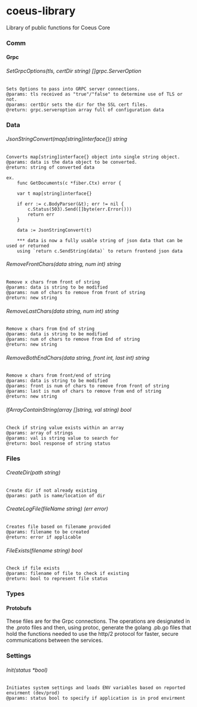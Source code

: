 # coeus-library
Library of public functions for Coeus Core

### Comm
#### Grpc
###### SetGrpcOptions(tls, certDir string) []grpc.ServerOption
	Sets Options to pass into GRPC server connections.
	@params: tls received as "true"/"false" to determine use of TLS or not.
	@params: certDir sets the dir for the SSL cert files.
	@return: grpc.serveroption array full of configuration data

### Data
###### JsonStringConvert(map[string]interface{}) string
	Converts map[string]interface{} object into single string object.
	@params: data is the data object to be converted.
	@return: string of converted data

	ex.
		func GetDocuments(c *fiber.Ctx) error {

		var t map[string]interface{}
			
		if err := c.BodyParser(&t); err != nil {
			c.Status(503).Send([]byte(err.Error()))
			return err
		}

		data := JsonStringConvert(t)

		*** data is now a fully usable string of json data that can be used or returned 
		using `return c.SendString(data)` to return frontend json data

###### RemoveFrontChars(data string, num int) string
	Remove x chars from front of string
	@params: data is string to be modified
	@params: num of chars to remove from front of string
	@return: new string


###### RemoveLastChars(data string, num int) string
	Remove x chars from End of string
	@params: data is string to be modified
	@params: num of chars to remove from End of string
	@return: new string

###### RemoveBothEndChars(data string, front int, last int) string
	Remove x chars from front/end of string
	@params: data is string to be modified
	@params: front is num of chars to remove from front of string
	@params: last is num of chars to remove from end of string
	@return: new string

###### IfArrayContainString(array []string, val string) bool
	Check if string value exists within an array
	@params: array of strings
	@params: val is string value to search for
	@return: bool response of string status

### Files
###### CreateDir(path string)
	Create dir if not already existing
	@params: path is name/location of dir

###### CreateLogFile(fileName string) (err error)
	Creates file based on filename provided
	@params: filename to be created
	@return: error if applicable

###### FileExists(filename string) bool
	Check if file exists
	@params: filename of file to check if existing
	@return: bool to represent file status


### Types
#### Protobufs
These files are for the Grpc connections. The operations are designated in the .proto files
and then, using protoc, generate the golang .pb.go files that hold the functions needed
to use the http/2 protocol for faster, secure communications between the services.

### Settings
###### Init(status *bool)
	Initiates system settings and loads ENV variables based on reported envirment (dev/prod)
	@params: status bool to specify if application is in prod envirment
